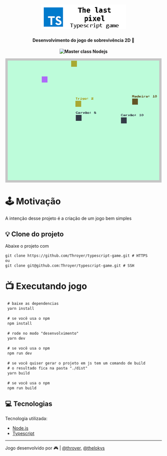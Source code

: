 <h1 align="center">
    <img src="./assets/the_last_pixel.png" alt="Typescript" height="80"/>
</h1>

<h4 align="center">
   Desenvolvimento do jogo de sobrevivência 2D 👾
</h4>

<h4/>
<p align="center">
  <img src="https://img.shields.io/badge/The%20last%20pixel%20-game-red" alt="Master class Nodejs"/>
<p/>

<p align="center">
  <img align="center" src="./assets/game.PNG" height="400px" />
</p>

# 🕹️ Motivação
A intenção desse projeto é a criação de um jogo bem simples

## :bulb: Clone do projeto
Abaixe o projeto com 
```shell
git clone https://github.com/Throyer/typescript-game.git # HTTPS
ou
git clone git@github.com:Throyer/typescript-game.git # SSH
```

# 📺 Executando jogo
```shell
 # baixe as dependencias
 yarn install 

 # se você usa o npm
 npm install

 # rode no modo "desenvolvimento"
 yarn dev

 # se você usa o npm
 npm run dev

 # se você quiser gerar o projeto em js tem um comando de build
 # o resultado fica na pasta "./dist"
 yarn build

 # se você usa o npm
 npm run build
```
 
## :computer: Tecnologias
  
Tecnologia utilizada:
- [Node.js](https://nodejs.org/en/)
- [Typescript](https://www.typescriptlang.org/)
---
Jogo desenvolvido por 🎮 | [@throyer](https://github.com/Throyer), [@thelokys](https://github.com/thelokys)
